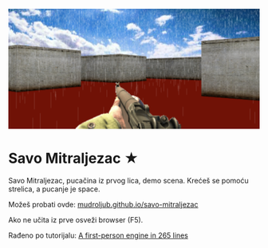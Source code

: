 [![](screen.png)](https://mudroljub.github.io/savo-mitraljezac/)

# Savo Mitraljezac ★

Savo Mitraljezac, pucačina iz prvog lica, demo scena. Krećeš se pomoću strelica, a pucanje je space. 

Možeš probati ovde: [mudroljub.github.io/savo-mitraljezac](https://mudroljub.github.io/savo-mitraljezac/)

Ako ne učita iz prve osveži browser (F5).

Rađeno po tutorijalu: [A first-person engine in 265 lines](http://www.playfuljs.com/a-first-person-engine-in-265-lines/)
